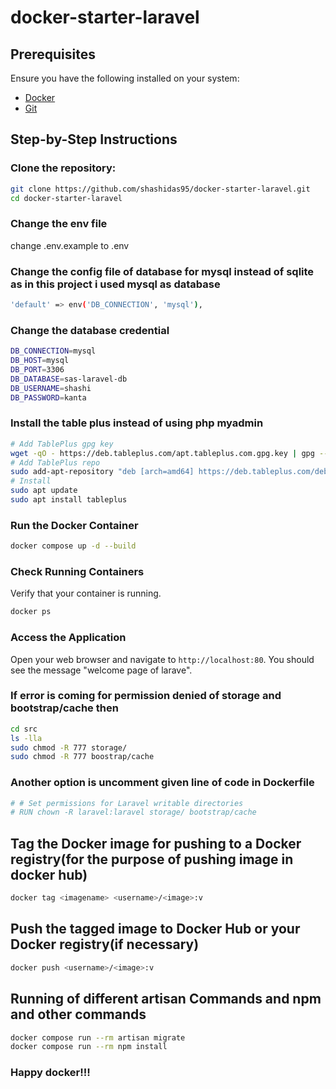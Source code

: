 # docker-starter-laravel

## Prerequisites

Ensure you have the following installed on your system:

- [Docker](https://www.docker.com/get-started)
- [Git](https://git-scm.com/)

## Step-by-Step Instructions

### **Clone the repository**:
```sh
git clone https://github.com/shashidas95/docker-starter-laravel.git
cd docker-starter-laravel
```
### Change the env file
change .env.example to .env

### Change the config file of database for mysql instead of sqlite as in this project i used mysql as database
```sh
'default' => env('DB_CONNECTION', 'mysql'),
```
### Change the database credential
```sh
DB_CONNECTION=mysql
DB_HOST=mysql
DB_PORT=3306
DB_DATABASE=sas-laravel-db
DB_USERNAME=shashi
DB_PASSWORD=kanta
```
### Install the table plus instead of using php myadmin
```sh
# Add TablePlus gpg key
wget -qO - https://deb.tableplus.com/apt.tableplus.com.gpg.key | gpg --dearmor | sudo tee /etc/apt/trusted.gpg.d/tableplus-archive.gpg > /dev/null
# Add TablePlus repo
sudo add-apt-repository "deb [arch=amd64] https://deb.tableplus.com/debian/22 tableplus main"
# Install
sudo apt update
sudo apt install tableplus
```

### Run the Docker Container

```sh
docker compose up -d --build
```

### Check Running Containers

Verify that your container is running.

```sh
docker ps
```

### Access the Application

Open your web browser and navigate to `http://localhost:80`. You should see the message "welcome page of larave".

###  If error is coming for permission denied of storage and bootstrap/cache then 
```sh
cd src
ls -lla
sudo chmod -R 777 storage/
sudo chmod -R 777 boostrap/cache
```
### Another option is uncomment given line of code in Dockerfile

```sh
# # Set permissions for Laravel writable directories
# RUN chown -R laravel:laravel storage/ bootstrap/cache
```
## Tag the Docker image for pushing to a Docker registry(for the purpose of pushing image in docker hub)

```sh
docker tag <imagename> <username>/<image>:v
```

## Push the tagged image to Docker Hub or your Docker registry(if necessary)

```sh
docker push <username>/<image>:v
```

## Running  of different artisan Commands and npm and other commands
```sh
docker compose run --rm artisan migrate
docker compose run --rm npm install 

```
### Happy docker!!!

